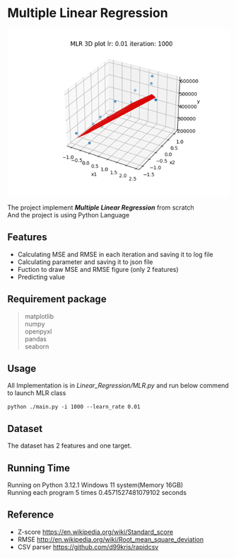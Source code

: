 # Multiple Linear Regression

![MLR figure](./Screenshot/MLR.png)

The project implement ***Multiple Linear Regression*** from scratch<br/>
And the project is using Python Language<br/>

## Features
- Calculating MSE and RMSE in each iteration and saving it to log file<br/>
- Calculating parameter and saving it to json file<br/>
- Fuction to draw MSE and RMSE figure (only 2 features)<br/>
- Predicting value<br/>

## Requirement package
> matplotlib<br/>
> numpy<br/>
> openpyxl<br/>
> pandas<br/>
> seaborn<br/>

## Usage
All Implementation is in *Linear_Regression/MLR.py* and run below commend to launch MLR class<br/>
```shell
python ./main.py -i 1000 --learn_rate 0.01
```

## Dataset
The dataset has 2 features and one target.<br>

## Running Time
Running on Python 3.12.1 Windows 11 system(Memory 16GB)<br/>
Running each program 5 times 0.4571527481079102 seconds<br/>

## Reference
- Z-score https://en.wikipedia.org/wiki/Standard_score<br/>
- RMSE http://en.wikipedia.org/wiki/Root_mean_square_deviation<br/>
- CSV parser https://github.com/d99kris/rapidcsv
